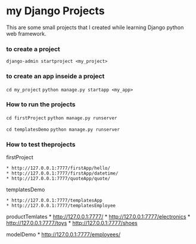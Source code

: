 # my Django Projects

This are some small projects that I created while learning Django python web framework.

### to create a project
`django-admin startproject <my_project>`

### to create an app inseide a project
`cd my_project`
`python manage.py startapp <my_app> `


### How to run the projects

`cd firstProject`
`python manage.py runserver`

`cd templatesDemo`
`python manage.py runserver`


### How to test theprojects

firstProject

	* http://127.0.0.1:7777/firstApp/hello/
	* http://127.0.0.1:7777/firstApp/datetime/
	* http://127.0.0.1:7777/quoteApp/quote/

templatesDemo

	* http://127.0.0.1:7777/templatesApp
	* http://127.0.0.1:7777/templatesEmployee

productTemlates
    * http://127.0.0.1:7777/
    * http://127.0.0.1:7777/electronics
    * http://127.0.0.1:7777/toys
    * http://127.0.0.1:7777/shoes
    
modelDemo
    * http://127.0.0.1:7777/employees/